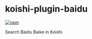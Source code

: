 # koishi-plugin-baidu

[![npm](https://img.shields.io/npm/v/koishi-plugin-baidu?style=flat-square)](https://www.npmjs.com/package/koishi-plugin-baidu)

Search Baidu Baike in Koishi
